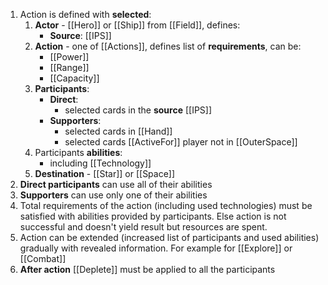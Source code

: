 1. Action is defined with **selected**:
	1. **Actor** - [[Hero]] or [[Ship]] from [[Field]], defines:
		- **Source**: [[IPS]]
	2. **Action** - one of [[Actions]], defines list of **requirements**, can be:
		- [[Power]]
		- [[Range]]
		- [[Capacity]]
	3. **Participants**:
		- **Direct**:
			- selected cards in the **source** [[IPS]]
		- **Supporters**:
			- selected cards in [[Hand]]
			- selected cards [[ActiveFor]] player not in [[OuterSpace]]
	4. Participants **abilities**:
		- including [[Technology]]
	5. **Destination** - [[Star]] or [[Space]]
2. **Direct participants** can use all of their abilities
3. **Supporters** can use only one of their abilities
4. Total requirements of the action (including used technologies) must be satisfied with abilities provided by participants. Else action is not successful and doesn't yield result but resources are spent.
5. Action can be extended (increased list of participants and used abilities) gradually with revealed information. For example for [[Explore]] or [[Combat]]
6. **After action** [[Deplete]] must be applied to all the participants
